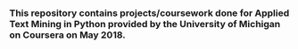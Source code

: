 ### This repository contains projects/coursework done for Applied Text Mining in Python provided by the University of Michigan on Coursera on May 2018.
